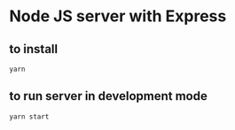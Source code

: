 # Node JS server with Express

## to install

```
yarn
```

## to run server in development mode

```
yarn start
```
